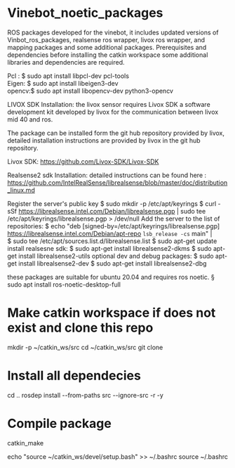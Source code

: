 # Vinebot_noetic_packages
ROS packages developed for the vinebot, it includes updated versions of Vinbot_ros_packages, realsense ros wrapper, livox ros wrapper, and mapping packages and some additional packages. 
Prerequisites and dependencies 
before installing the catkin workspace some additional libraries and dependencies are required. 

Pcl :  $ sudo apt install libpcl-dev  pcl-tools       
Eigen: $ sudo apt install libeigen3-dev               
opencv:$ sudo apt install libopencv-dev python3-opencv

LIVOX SDK Installation: 
the livox sensor requires Livox SDK a software development kit developed by livox for the communication between livox mid 40 and ros.

The package can be installed form the git hub repository provided by livox, detailed installation instructions are provided by livox in the git hub repository.

Livox SDK: https://github.com/Livox-SDK/Livox-SDK


Realsense2 sdk Installation:
detailed instructions can be found here : https://github.com/IntelRealSense/librealsense/blob/master/doc/distribution_linux.md


Register the server's public key
$ sudo mkdir -p /etc/apt/keyrings
$ curl -sSf https://librealsense.intel.com/Debian/librealsense.pgp | sudo tee /etc/apt/keyrings/librealsense.pgp > /dev/null
Add the server to the list of repositories:
$ echo "deb [signed-by=/etc/apt/keyrings/librealsense.pgp] https://librealsense.intel.com/Debian/apt-repo `lsb_release -cs` main" | \
$ sudo tee /etc/apt/sources.list.d/librealsense.list
$ sudo apt-get update
install realsesne sdk:
$ sudo apt-get install librealsense2-dkms
$ sudo apt-get install librealsense2-utils
optional dev and debug packages:
$ sudo apt-get install librealsense2-dev
$ sudo apt-get install librealsense2-dbg

these packages are suitable for ubuntu 20.04 and requires ros noetic.
§ sudo apt install ros-noetic-desktop-full


# Make catkin workspace if does not exist and clone this repo

mkdir -p ~/catkin_ws/src
cd ~/catkin_ws/src
git clone 
# Install all dependecies
cd ..
rosdep install --from-paths src --ignore-src -r -y
# Compile package
catkin_make

echo "source ~/catkin_ws/devel/setup.bash" >> ~/.bashrc
source ~/.bashrc



